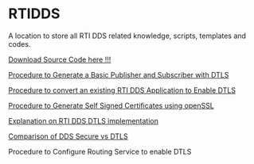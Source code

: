 # RTIDDS
A location to store all RTI DDS related knowledge, scripts, templates and codes. 


[Download Source Code here !!!](https://github.com/chuachongmo/RTIDDS/archive/refs/heads/main.zip) 

[Procedure to Generate a Basic Publisher and Subscriber with DTLS](https://github.com/chuachongmo/RTIDDS/blob/main/DDS_531/RTIDDSGen.md#procedure-to-generate-a-basic-publisher-and-subscriber-with-dtls)

[Procedure to convert an existing RTI DDS Application to Enable DTLS](https://github.com/chuachongmo/RTIDDS/blob/main/DDS_531/SecureDDS.md)

[Procedure to Generate Self Signed Certificates using openSSL](https://github.com/chuachongmo/RTIDDS/blob/main/DDS_531/SecureDDS.md#procedure-to-generate-self-signed-certificates-using-openssl)

[Explanation on RTI DDS DTLS implementation](https://github.com/chuachongmo/RTIDDS/blob/main/DDS_531/SecureDDS.md#rti-dds-dtls)

[Comparison of DDS Secure vs DTLS](DDS_6_1_2/DDSSecure.md)

Procedure to Configure Routing Service to enable DTLS


